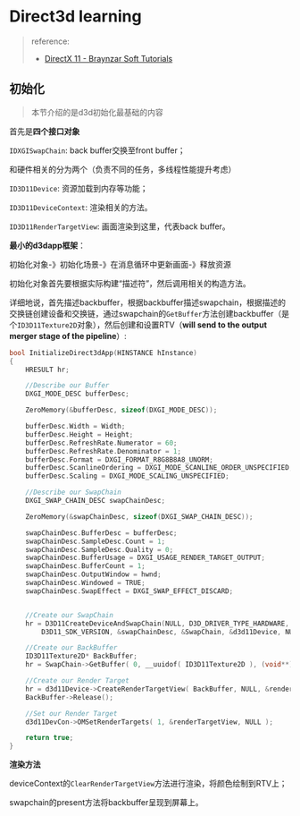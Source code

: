 # Direct3d learning

> reference:
>
> - [DirectX 11 - Braynzar Soft Tutorials](https://www.braynzarsoft.net/viewtutorial/q16390-braynzar-soft-directx-11-tutorials)

## 初始化

> 本节介绍的是d3d初始化最基础的内容

首先是**四个接口对象**

`IDXGISwapChain`: back buffer交换至front buffer；

和硬件相关的分为两个（负责不同的任务，多线程性能提升考虑）

`ID3D11Device`: 资源加载到内存等功能；

`ID3D11DeviceContext`: 渲染相关的方法。

`ID3D11RenderTargetView`: 画面渲染到这里，代表back buffer。

**最小的d3dapp框架**：

初始化对象-》初始化场景-》在消息循环中更新画面-》释放资源

初始化对象首先要根据实际构建“描述符”，然后调用相关的构造方法。

详细地说，首先描述backbuffer，根据backbuffer描述swapchain，根据描述的交换链创建设备和交换链，通过swapchain的`GetBuffer`方法创建backbuffer（是个`ID3D11Texture2D`对象），然后创建和设置RTV（**will send to the output merger stage of the pipeline**）:

```cpp
bool InitializeDirect3dApp(HINSTANCE hInstance)
{
    HRESULT hr;

    //Describe our Buffer
    DXGI_MODE_DESC bufferDesc;

    ZeroMemory(&bufferDesc, sizeof(DXGI_MODE_DESC));

    bufferDesc.Width = Width;
    bufferDesc.Height = Height;
    bufferDesc.RefreshRate.Numerator = 60;
    bufferDesc.RefreshRate.Denominator = 1;
    bufferDesc.Format = DXGI_FORMAT_R8G8B8A8_UNORM;
    bufferDesc.ScanlineOrdering = DXGI_MODE_SCANLINE_ORDER_UNSPECIFIED;
    bufferDesc.Scaling = DXGI_MODE_SCALING_UNSPECIFIED;

    //Describe our SwapChain
    DXGI_SWAP_CHAIN_DESC swapChainDesc; 

    ZeroMemory(&swapChainDesc, sizeof(DXGI_SWAP_CHAIN_DESC));

    swapChainDesc.BufferDesc = bufferDesc;
    swapChainDesc.SampleDesc.Count = 1;
    swapChainDesc.SampleDesc.Quality = 0;
    swapChainDesc.BufferUsage = DXGI_USAGE_RENDER_TARGET_OUTPUT;
    swapChainDesc.BufferCount = 1;
    swapChainDesc.OutputWindow = hwnd; 
    swapChainDesc.Windowed = TRUE; 
    swapChainDesc.SwapEffect = DXGI_SWAP_EFFECT_DISCARD;


    //Create our SwapChain
    hr = D3D11CreateDeviceAndSwapChain(NULL, D3D_DRIVER_TYPE_HARDWARE, NULL, NULL, NULL, NULL,
        D3D11_SDK_VERSION, &swapChainDesc, &SwapChain, &d3d11Device, NULL, &d3d11DevCon);

    //Create our BackBuffer
    ID3D11Texture2D* BackBuffer;
    hr = SwapChain->GetBuffer( 0, __uuidof( ID3D11Texture2D ), (void**)&BackBuffer );

    //Create our Render Target
    hr = d3d11Device->CreateRenderTargetView( BackBuffer, NULL, &renderTargetView );
    BackBuffer->Release();

    //Set our Render Target
    d3d11DevCon->OMSetRenderTargets( 1, &renderTargetView, NULL );

    return true;
}
```

**渲染方法**

deviceContext的`ClearRenderTargetView`方法进行渲染，将颜色绘制到RTV上；

swapchain的present方法将backbuffer呈现到屏幕上。